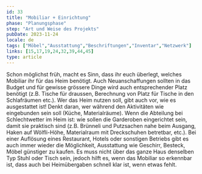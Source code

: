 ```yaml
---
id: 33
title: "Mobiliar + Einrichtung"
phase: "Planungsphase"
step: "Art und Weise des Projekts"
pubDate: 2023-11-24
locale: de
tags: ["Möbel","Ausstattung","Beschriftungen","Inventar","Netzwerk"]
links: [15,17,19,24,32,39,44,45]
type: article
---
```


Schon möglichst früh, macht es Sinn, dass ihr euch überlegt, welches Mobiliar ihr für das Heim benötigt. Auch Neuanschaffungen sollten in das Budget und für gewisse grössere Dinge wird auch entsprechender Platz benötigt (z.B. Tische für draussen, Berechnung von Platz für Tische in den Schlafräumen etc.).
Wer das Heim nutzen soll, gibt auch vor, wie es ausgestattet ist! Denkt daran, wer während den Aktivitäten wie eingebunden sein soll (Küche, Materialräume). Wenn die Abteilung bei Schlechtwetter im Heim ist: wie sollen die Garderoben eingerichtet sein, damit sie praktisch sind (z.B. Brünneli und Putzsachen nahe beim Ausgang, Haken auf Wölfli-Höhe, Materialraum mit Dreckschuhen betretbar, etc.).
Bei einer Auflösung eines Restaurant, Hotels oder sonstigen Betriebs gibt es auch immer wieder die Möglichkeit, Ausstattung wie Geschirr, Besteck, Möbel günstiger zu kaufen. Es muss nicht über das ganze Haus denselben Typ Stuhl oder Tisch sein, jedoch hilft es, wenn das Mobiliar so erkennbar ist, dass auch bei Heimübergaben schnell klar ist, wenn etwas fehlt. 
